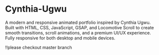 # Cynthia-Ugwu
A modern and responsive animated portfolio inspired by Cynthia Ugwu. Built with HTML, CSS, JavaScript, GSAP, and Locomotive Scroll to create smooth transitions, scroll animations, and a premium UI/UX experience. Fully responsive for both desktop and mobile devices.


!!please checkout master branch 
